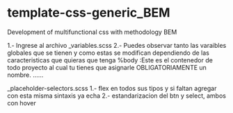 # template-css-generic_BEM
Development of multifunctional css with methodology BEM

1.- Ingrese al archivo _variables.scss
2.- Puedes observar tanto las varaibles globales que se tienen y como estas se modifican dependiendo de las caracteristicas que quieras que tenga
	%body   :Este es el contenedor de todo proyecto al cual tu tienes que asignarle OBLIGATORIAMENTE un nombre. 
            <body class="name-here">
                ......
            </body>



_placeholder-selectors.scss
1.- flex en todos sus tipos y si faltan agregar con esta misma sintaxis ya echa
2.- estandarizacion del btn y select, ambos con hover







